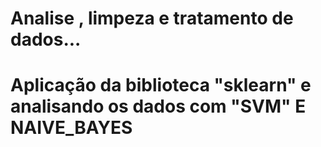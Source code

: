# Analise , limpeza e tratamento de dados...
# Aplicação da biblioteca "sklearn" e analisando os dados com "SVM" E NAIVE_BAYES

